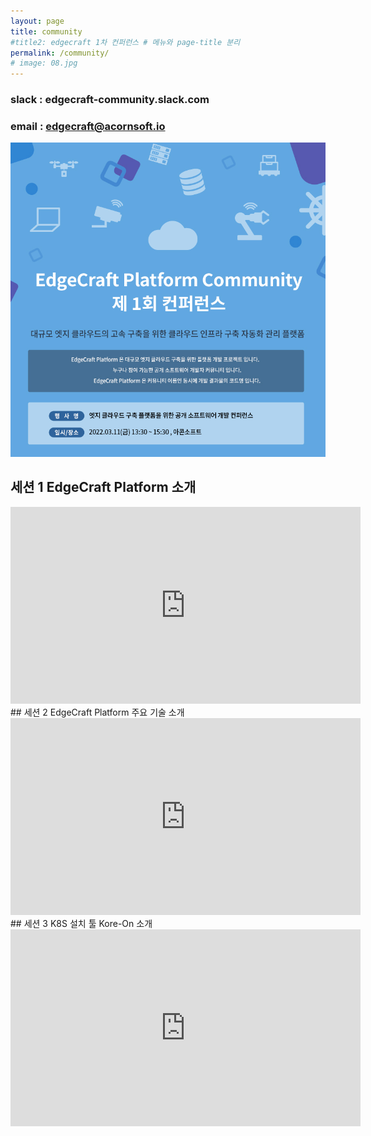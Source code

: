 ```yaml
---
layout: page
title: community
#title2: edgecraft 1차 컨퍼런스 # 메뉴와 page-title 분리
permalink: /community/
# image: 08.jpg
---
```

<!-- <div class="page__content" style="padding: 0 80px"> image와 폭 맞춤을 위한 스타일 설정
</div> -->
### slack : edgecraft-community.slack.com
### email : edgecraft@acornsoft.io

<p align="center"><img src="/images/conference-01.jpg"></p>

## 세션 1 EdgeCraft Platform 소개
<iframe width="560" height="315" src="https://www.youtube.com/embed/C4hcX67lsOQ" title="YouTube video player" frameborder="0" allow="accelerometer; autoplay; clipboard-write; encrypted-media; gyroscope; picture-in-picture" allowfullscreen></iframe>
<br>
## 세션 2 EdgeCraft Platform 주요 기술 소개
<iframe width="560" height="315" src="https://www.youtube.com/embed/7VnmqfUIU_Y" title="YouTube video player" frameborder="0" allow="accelerometer; autoplay; clipboard-write; encrypted-media; gyroscope; picture-in-picture" allowfullscreen></iframe>
<br>
## 세션 3 K8S 설치 툴 Kore-On 소개
<iframe width="560" height="315" src="https://www.youtube.com/embed/Akq5vqL2yXU" title="YouTube video player" frameborder="0" allow="accelerometer; autoplay; clipboard-write; encrypted-media; gyroscope; picture-in-picture" allowfullscreen></iframe>